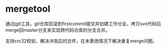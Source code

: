 # mergetool

通过jgit工具，git仓库回滚到firstcommit提交并创建工作分支，拷贝svn代码后merge回master分支来实现跨代码仓库的分支合并。

支持crc32校验，解决冲突后的文件，在未更改情况下解决重复merge问题。
